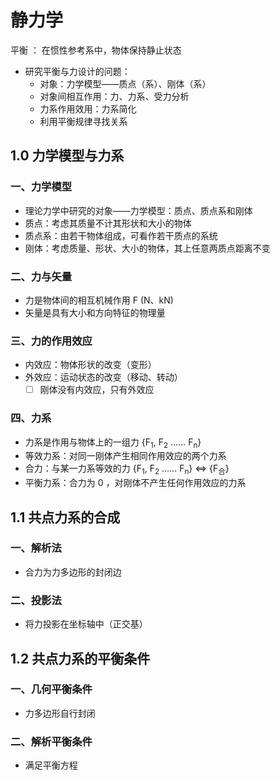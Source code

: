 # 静力学
平衡 ： 在惯性参考系中，物体保持静止状态
- 研究平衡与力设计的问题：
	- 对象：力学模型——质点（系）、刚体（系）
	- 对象间相互作用：力、力系、受力分析
	- 力系作用效用：力系简化
	- 利用平衡规律寻找关系
## 1.0 力学模型与力系
### 一、力学模型
- 理论力学中研究的对象——力学模型：质点、质点系和刚体
- 质点：考虑其质量不计其形状和大小的物体
- 质点系：由若干物体组成，可看作若干质点的系统
- 刚体：考虑质量、形状、大小的物体，其上任意两质点距离不变
### 二、力与矢量
- 力是物体间的相互机械作用 F (N、kN)
- 矢量是具有大小和方向特征的物理量
### 三、力的作用效应
- 内效应：物体形状的改变（变形）
- 外效应：运动状态的改变（移动、转动）
	- [ ] 刚体没有内效应，只有外效应
### 四、力系
- 力系是作用与物体上的一组力 {F<sub>1</sub>, F<sub>2</sub> …… F<sub>n</sub>}
- 等效力系：对同一刚体产生相同作用效应的两个力系
- 合力：与某一力系等效的力 {F<sub>1</sub>, F<sub>2</sub> …… F<sub>n</sub>} <=> {F<sub>合</sub>}
- 平衡力系：合力为 0 ，对刚体不产生任何作用效应的力系
## 1.1 共点力系的合成
### 一、解析法
- 合力为力多边形的封闭边
### 二、投影法
- 将力投影在坐标轴中（正交基）
## 1.2 共点力系的平衡条件
### 一、几何平衡条件
- 力多边形自行封闭
### 二、解析平衡条件
- 满足平衡方程
